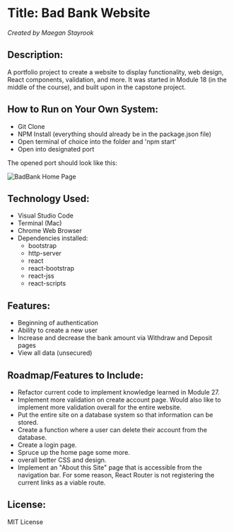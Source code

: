 # Title: Bad Bank Website

_Created by Maegan Stayrook_

## Description:
A portfolio project to create a website to display functionality, web design, React components, validation, and more. It was started in Module 18 (in the middle of the course), and built upon in the capstone project.

## How to Run on Your Own System:
- Git Clone
- NPM Install (everything should already be in the package.json file)
- Open terminal of choice into the folder and 'npm start'
- Open into designated port

The opened port should look like this:

<img src="/repository/README_Files/BadBank Home Page.png" alt="BadBank Home Page" title="BadBank Home Page">

## Technology Used:
- Visual Studio Code
- Terminal (Mac)
- Chrome Web Browser
- Dependencies installed:
    - bootstrap
    - http-server
    - react
    - react-bootstrap
    - react-jss
    - react-scripts

## Features:
- Beginning of authentication
- Ability to create a new user
- Increase and decrease the bank amount via Withdraw and Deposit pages
- View all data (unsecured)

## Roadmap/Features to Include:
- Refactor current code to implement knowledge learned in Module 27. 
- Implement more validation on create account page. Would also like to implement more validation overall for the entire website.
- Put the entire site on a database system so that information can be stored.
- Create a function where a user can delete their account from the database.
- Create a login page.
- Spruce up the home page some more.
- overall better CSS and design.
- Implement an "About this Site" page that is accessible from the navigation bar. For some reason, React Router is not registering the current links as a viable route.

## License:
MIT License